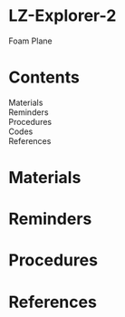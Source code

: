 # LZ-Explorer-2
Foam Plane
# Contents
Materials <br/>
Reminders <br/>
Procedures <br/>
Codes <br/>
References <br/>
# Materials
# Reminders
# Procedures
# References
